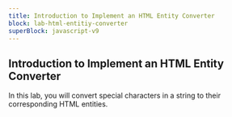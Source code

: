 ```yaml
---
title: Introduction to Implement an HTML Entity Converter
block: lab-html-entitiy-converter
superBlock: javascript-v9
---
```


## Introduction to Implement an HTML Entity Converter

In this lab, you will convert special characters in a string to their corresponding HTML entities.

